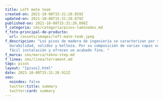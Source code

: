 ```yaml
---
title: Loft mate teak
created-on: 2021-10-08T15:31:20.859Z
updated-on: 2021-10-08T15:31:20.879Z
published-on: 2021-10-08T15:31:20.898Z
f_categoria: cms/categoria/pisos-laminados.md
f_foto-principal-de-producto:
  url: /assets/images/loft-mate-teak.jpeg
f_descripcion: "Los pisos de madera de ingeniería se caracterizan por su
  durabilidad, solidez y belleza. Por su composición de varias capas son de
  fácil instalación y ofrecen un acabado fino. "
f_marca: cms/marca/tekno-step.md
f_linea: cms/linea/terramont.md
tags: pisos
layout: "[pisos].html"
date: 2021-10-08T15:31:20.912Z
seo:
  noindex: false
  twitter:title: summary
  twitter:card: summary
---
```

